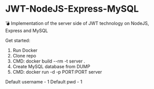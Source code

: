 # JWT-NodeJS-Express-MySQL
:bomb: Implementation of the server side of JWT technology on NodeJS, Express and MySQL

Get started:
1. Run Docker
2. Clone repo
3. CMD:   docker build --rm -t server .
4. Create MySQL database from DUMP
5. CMD:   docker run -d -p PORT:PORT server


Default username - 1
Default pwd - 1



